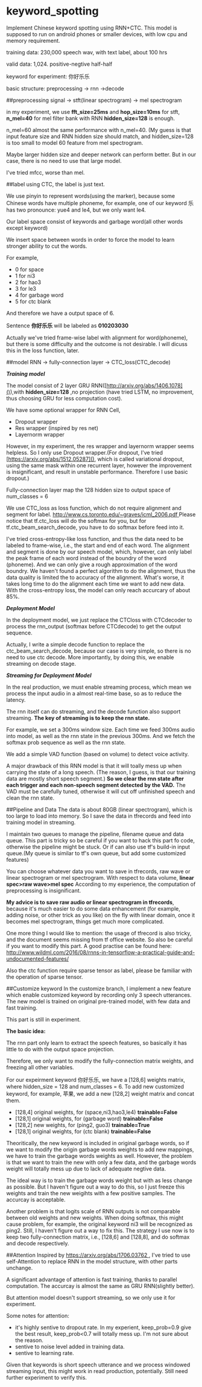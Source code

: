 # keyword_spotting

Implement Chinese keyword spotting using RNN+CTC. This model is supposed to run on android phones or smaller devices, with low cpu and memory requirement.

training data: 230,000 speech wav, with text label, about 100 hrs

valid data: 1,024. positive-negtive half-half

keyword for experiment: 你好乐乐

basic structure: preprocessing -> rnn ->decode

##preprocessing
signal -> stft(linear spectrogram) -> mel spectrogram

in my experiment, we use **fft_size=25ms** and **hop_size=10ms** for stft, **n_mel=40** for mel filter bank with RNN **hidden_size=128**  is enough.

n\_mel=60 almost the same performance with n_mel=40. (My guess is that input feature size and RNN hidden size should match, and hidden\_size=128 is too small to model 60 feature from mel spectrogram.

Maybe larger hidden size and deeper network can perform better. But in our case, there is no need to use that large model.

I've tried mfcc, worse than mel.

##label
using CTC, the label is just text.

We use pinyin to represent words(using the marker), because some Chinese words have multiple phoneme, for example, one of our keyword 乐 has two pronounce: yue4 and le4, but we only want le4.

Our label space consist of keywords and garbage word(all other words except keyword)

We insert space between words in order to force the model to learn stronger ability to cut the words.

For example,

* 0 for space
* 1 for ni3
* 2 for hao3
* 3 for le3
* 4 for garbage word
* 5 for ctc blank

And therefore we have a output space of 6.

Sentence **你好乐乐** will be labeled as **010203030**

Actually we've tried frame-wise label with alignment for word(phoneme), but there is some difficulty and the outcome is not desirable. I will dicuss this in the loss function, later.

##model
RNN -> fully-connection layer -> CTC_loss(CTC_decode)

***Training model***

The model consist of 2 layer GRU RNN([http://arxiv.org/abs/1406.1078]()),with **hidden_size=128** ,no projection (have tried LSTM, no improvement, thus choosing GRU for less computation cost).

We have some optional wrapper for RNN Cell,

* Dropout wrapper
* Res wrapper (inspired by res net)
* Layernorm wrapper

However, in my experiment, the res wrapper and layernorm wrapper seems helpless. So I only use Dropout wrapper.(For dropout, I've tried [https://arxiv.org/abs/1512.05287](), which is called variational dropout, using the same mask within one recurrent layer, however the improvement is insignificant, and result in unstable performance. Therefore I use basic dropout.)

Fully-connection layer map the 128 hidden size to output space of num_classes = 6

We use CTC_loss as loss function, which do not require alignment and segment for label.
[http://www.cs.toronto.edu/~graves/icml_2006.pdf
]() Please notice that tf.ctc_loss will do the softmax for you, but for tf.ctc_beam_search_decode, you have to do softmax before feed into it.

I've tried cross-entropy-like loss function, and thus the data need to be labeled to frame-wise, i.e., the start and end of each word. The alignment and segment is done by our speech model, which, however, can only label the peak frame of each word instead of the boundry of the word (phoneme). And we can only give a rough approximation of the word boundry. We haven't found a perfect algorithm to do the alignment, thus the data quality is limited the to accuracy of the alignment. What's worse, it takes long time to do the alignment each time we want to add new data. With the cross-entropy loss, the model can only reach accurcary of about 85%.

***Deployment Model***

In the deployment model, we just replace the CTCloss with CTCdecoder to process the rnn_output (softmax before CTCdecode) to get the output sequence.

Actually, I write a simple decode function to replace the ctc_beam_search_decode, because our case is very simple, so there is no need to use ctc decode. More importantly, by doing this, we enable streaming on decode stage.

***Streaming for Deployment Model***

In the real production, we must enable streaming process, which mean we process the input audio in a almost real-time base, so as to reduce the latency.

The rnn itself can do streaming, and the decode function also support streaming.
**The key of streaming is to keep the rnn state.**


For example, we set a 300ms window size. Each time we feed 300ms audio into model, as well as the rnn state in the previous 300ms. And we fetch the softmax prob sequence as well as the rnn state.

We add a simple VAD function (based on volume) to detect voice activity.

A major drawback of this RNN model is that it will toally mess up when carrying the state of a long speech. (The reason, I guess, is that our training data are mostly short speech segment.) **So we clear the rnn state after each trigger and each non-speech segment detected by the VAD.** The VAD must be carefully tuned, otherwise it will cut off unfinished speech and clean the rnn state.

##Pipeline and Data
The data is about 80GB (linear spectrogram), which is too large to load into memory. So I save the data in tfrecords and feed into training model in streaming.

I maintain two queues to manage the pipeline, filename queue and data queue. This part is tricky so be careful if you want to hack this part fo code, otherwise the pipeline might be stuck. Or if can also use tf's build-in input queue.(My queue is similar to tf's own queue, but add some customized features)

You can choose whatever data you want to save in tfrecords, raw wave or linear spectrogram or mel spectrogram. With respect to data volume, **linear spec>raw wave>mel spec** According to my experience, the computation of preprocessing is insignificant.

**My advice is to save raw audio or linear spectrogram in tfrecords**, because it's much easier to do some data enhancement (for example, adding noise, or other trick as you like) on the fly with linear domain, once it becomes mel spectrogram, things get much more complicated.

One more thing I would like to mention: the usage of tfrecord is also tricky, and the document seems missing from tf office website. So also be careful if you want to modify this part. A good practise can be found here: [http://www.wildml.com/2016/08/rnns-in-tensorflow-a-practical-guide-and-undocumented-features/
]()

Also the ctc function require sparse tensor as label, please be familiar with the operation of sparse tensor.

##Customize keyword
In the customize branch, I implement a new feature which enable customized keyword by recording only 3 speech utterances. The new model is trained on original pre-trained model, with few data and fast training.

This part is still in experiment.

**The basic idea:**

The rnn part only learn to extract the speech features, so basically it has little to do with the output space projection.

Therefore, we only want to modify the fully-connection matrix weights, and freezing all other variables.

For our expeirment keyword 你好乐乐, we have a [128,6] weights matrix, where hidden\_size = 128 and num\_classes = 6. To add new customized keyword, for example, 苹果, we add a new [128,2] weight matrix and concat them.

* [128,4] original weights, for (space,ni3,hao3,le4) **trainable=False**
* [128,1] original weights, for (garbage word) **trainable=False**
* [128,2] new weights, for (ping2, guo3) **trainable=True**
* [128,1] original weights, for (ctc blank) **trainable=False**

Theoritically, the new keyword is included in original garbage words, so if we want to modify the origin garbage words weights to add new mappings, we have to train the garbage words weights as well. However, the problem is that we want to train the new with only a few data, and the garbage words weight will totally mess up due to lack of adequate negtive data.

The ideal way is to train the garbage words weight but with as less change as possible. But I haven't figure out a way to do this, so I just freeze this weights and train the new weigihts with a few positive samples. The accurcay is acceptable.

Another problem is that logits scale of RNN outputs is not comparable between old weights and new weights. When doing softmax, this might cause problem, for example, the original keyword ni3 will be recognized as ping2. Still, I haven't figure out a way to fix this. The strategy I use now is to keep two fully-connection matrix, i.e., [128,6] and [128,8], and do softmax and decode respectively.


##Attention
Inspired by [https://arxiv.org/abs/1706.03762
](), I've tried to use self-Attention to replace RNN in the model structure, with other parts unchange.

A significant advantage of attention is fast training, thanks to parallel computation. The accurcay is almost the same as GRU RNN(slightly better).

But attention model doesn't support streaming, so we only use it for experiment.

Some notes for attention:

* it's highly sentive to dropout rate. In my experient, keep\_prob=0.9 give the best result, keep\_prob<0.7 will totally mess up. I'm not sure about the reason.
* sentive to noise level added in training data.
* sentive to learning rate.

Given that keywords is short speech utterance and we process windowed streaming input, this might work in read production, potentially. Still need further experiment to verify this.







